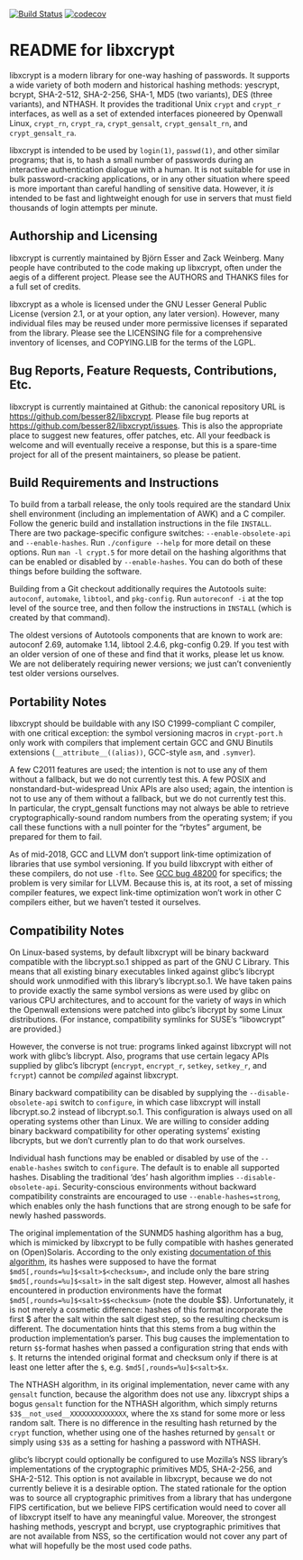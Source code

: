 [![Build Status](https://travis-ci.org/besser82/libxcrypt.svg?branch=develop)](https://travis-ci.org/besser82/libxcrypt)
[![codecov](https://codecov.io/gh/besser82/libxcrypt/branch/develop/graph/badge.svg)](https://codecov.io/gh/besser82/libxcrypt)

README for libxcrypt
====================

libxcrypt is a modern library for one-way hashing of passwords.  It
supports a wide variety of both modern and historical hashing methods:
yescrypt, bcrypt, SHA-2-512, SHA-2-256, SHA-1, MD5 (two variants),
DES (three variants), and NTHASH.  It provides the traditional Unix
`crypt` and `crypt_r` interfaces, as well as a set of extended
interfaces pioneered by Openwall Linux, `crypt_rn`, `crypt_ra`,
`crypt_gensalt`, `crypt_gensalt_rn`, and `crypt_gensalt_ra`.

libxcrypt is intended to be used by `login(1)`, `passwd(1)`, and other
similar programs; that is, to hash a small number of passwords during
an interactive authentication dialogue with a human.  It is not
suitable for use in bulk password-cracking applications, or in any
other situation where speed is more important than careful handling of
sensitive data.  However, it *is* intended to be fast and lightweight
enough for use in servers that must field thousands of login attempts
per minute.

Authorship and Licensing
------------------------

libxcrypt is currently maintained by Björn Esser and Zack Weinberg.
Many people have contributed to the code making up libxcrypt, often
under the aegis of a different project.  Please see the AUTHORS and
THANKS files for a full set of credits.

libxcrypt as a whole is licensed under the GNU Lesser General Public
License (version 2.1, or at your option, any later version).  However,
many individual files may be reused under more permissive licenses if
separated from the library.  Please see the LICENSING file for a
comprehensive inventory of licenses, and COPYING.LIB for the terms of
the LGPL.

Bug Reports, Feature Requests, Contributions, Etc.
--------------------------------------------------

libxcrypt is currently maintained at Github: the canonical repository
URL is <https://github.com/besser82/libxcrypt>.  Please file bug
reports at <https://github.com/besser82/libxcrypt/issues>.  This is
also the appropriate place to suggest new features, offer patches,
etc.  All your feedback is welcome and will eventually receive a
response, but this is a spare-time project for all of the present
maintainers, so please be patient.

Build Requirements and Instructions
-----------------------------------

To build from a tarball release, the only tools required are the
standard Unix shell environment (including an implementation of AWK)
and a C compiler.  Follow the generic build and installation
instructions in the file `INSTALL`.  There are two package-specific
configure switches: `--enable-obsolete-api` and `--enable-hashes`.
Run `./configure --help` for more detail on these options.
Run `man -l crypt.5` for more detail on the hashing algorithms that
can be enabled or disabled by `--enable-hashes`.  You can do both of
these things before building the software.

Building from a Git checkout additionally requires the Autotools
suite: `autoconf`, `automake`, `libtool`, and `pkg-config`.
Run `autoreconf -i` at the top level of the source tree, and then
follow the instructions in `INSTALL` (which is created by that command).

The oldest versions of Autotools components that are known to work
are: autoconf 2.69, automake 1.14, libtool 2.4.6, pkg-config 0.29.
If you test with an older version of one of these and find that it
works, please let us know.  We are not deliberately requiring newer
versions; we just can’t conveniently test older versions ourselves.

Portability Notes
-----------------

libxcrypt should be buildable with any ISO C1999-compliant C compiler,
with one critical exception: the symbol versioning macros in
`crypt-port.h` only work with compilers that implement certain GCC and
GNU Binutils extensions (`__attribute__((alias))`, GCC-style `asm`,
and `.symver`).

A few C2011 features are used; the intention is not to use any of them
without a fallback, but we do not currently test this.  A few POSIX
and nonstandard-but-widespread Unix APIs are also used; again, the
intention is not to use any of them without a fallback, but we do not
currently test this.  In particular, the crypt_gensalt functions may
not always be able to retrieve cryptographically-sound random numbers
from the operating system; if you call these functions with a null
pointer for the “rbytes” argument, be prepared for them to fail.

As of mid-2018, GCC and LLVM don’t support link-time optimization of
libraries that use symbol versioning.  If you build libxcrypt with
either of these compilers, do not use `-flto`.  See [GCC bug 48200][1]
for specifics; the problem is very similar for LLVM.  Because this is,
at its root, a set of missing compiler features, we expect link-time
optimization won’t work in other C compilers either, but we haven’t
tested it ourselves.

[1]: https://gcc.gnu.org/bugzilla/show_bug.cgi?id=48200

Compatibility Notes
-------------------

On Linux-based systems, by default libxcrypt will be binary backward
compatible with the libcrypt.so.1 shipped as part of the GNU C
Library.  This means that all existing binary executables linked
against glibc’s libcrypt should work unmodified with this library’s
libcrypt.so.1.  We have taken pains to provide exactly the same symbol
versions as were used by glibc on various CPU architectures, and to
account for the variety of ways in which the Openwall extensions were
patched into glibc’s libcrypt by some Linux distributions.  (For
instance, compatibility symlinks for SUSE’s “libowcrypt” are provided.)

However, the converse is not true: programs linked against libxcrypt
will not work with glibc’s libcrypt.  Also, programs that use certain
legacy APIs supplied by glibc’s libcrypt (`encrypt`, `encrypt_r`,
`setkey`, `setkey_r`, and `fcrypt`) cannot be *compiled* against
libxcrypt.

Binary backward compatibility can be disabled by supplying the
`--disable-obsolete-api` switch to `configure`, in which case libxcrypt
will install libcrypt.so.2 instead of libcrypt.so.1.  This
configuration is always used on all operating systems other than
Linux.  We are willing to consider adding binary backward
compatibility for other operating systems’ existing libcrypts, but we
don’t currently plan to do that work ourselves.

Individual hash functions may be enabled or disabled by use of the
`--enable-hashes` switch to `configure`.  The default is to enable all
supported hashes.  Disabling the traditional ‘des’ hash algorithm
implies `--disable-obsolete-api`.  Security-conscious environments
without backward compatibility constraints are encouraged to use
`--enable-hashes=strong`, which enables only the hash functions that
are strong enough to be safe for newly hashed passwords.

The original implementation of the SUNMD5 hashing algorithm has a bug,
which is mimicked by libxcrypt to be fully compatible with hashes
generated on (Open)Solaris.  According to the only existing
[documentation of this algorithm][2], its hashes were supposed to have
the format `$md5[,rounds=%u]$<salt>$<checksum>`, and include only the
bare string `$md5[,rounds=%u]$<salt>` in the salt digest
step. However, almost all hashes encountered in production
environments have the format `$md5[,rounds=%u]$<salt>$$<checksum>`
(note the double $$).  Unfortunately, it is not merely a cosmetic
difference: hashes of this format incorporate the first $ after the
salt within the salt digest step, so the resulting checksum is
different.  The documentation hints that this stems from a bug within
the production implementation’s parser.  This bug causes the
implementation to return `$$`-format hashes when passed a
configuration string that ends with `$`.  It returns the intended
original format and checksum only if there is at least one letter
after the `$`, e.g. `$md5[,rounds=%u]$<salt>$x`.

The NTHASH algorithm, in its original implementation, never came with
any `gensalt` function, because the algorithm does not use any.
libxcrypt ships a bogus `gensalt` function for the NTHASH algorithm,
which simply returns `$3$__not_used__XXXXXXXXXXXXXX`, where the `X`s
stand for some more or less random salt.  There is no difference in
the resulting hash returned by the `crypt` function, whether using
one of the hashes returned by `gensalt` or simply using `$3$` as a
setting for hashing a password with NTHASH.

glibc’s libcrypt could optionally be configured to use Mozilla’s NSS
library’s implementations of the cryptographic primitives MD5,
SHA-2-256, and SHA-2-512.  This option is not available in libxcrypt,
because we do not currently believe it is a desirable option.  The
stated rationale for the option was to source all cryptographic
primitives from a library that has undergone FIPS certification, but
we believe FIPS certification would need to cover all of libxcrypt
itself to have any meaningful value.  Moreover, the strongest hashing
methods, yescrypt and bcrypt, use cryptographic primitives that are
not available from NSS, so the certification would not cover any part
of what will hopefully be the most used code paths.

[2]: https://dropsafe.crypticide.com/article/1389

